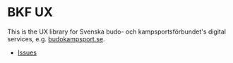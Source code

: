BKF UX
======

This is the UX library for Svenska budo- och kampsportsförbundet's digital services, e.g. [budokampsport.se](http://www.budokampsport.se/).

- [Issues](https://github.com/synackdigital/bkf-ux/issues)

